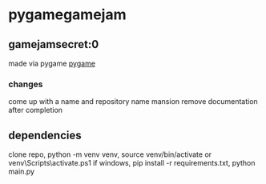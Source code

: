 # pygamegamejam
## gamejamsecret:0
made via pygame [pygame](https://www.pygame.org)
### changes
come up with a name and repository name mansion remove documentation after completion
## dependencies
clone repo, python -m venv venv, source venv/bin/activate or venv\Scripts\activate.ps1 if windows, pip install -r requirements.txt, python main.py